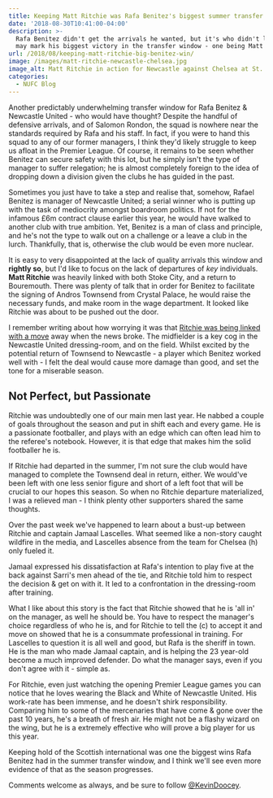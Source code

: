 ```yaml
---
title: Keeping Matt Ritchie was Rafa Benitez's biggest summer transfer victory
date: '2018-08-30T10:41:00-04:00'
description: >-
  Rafa Benitez didn't get the arrivals he wanted, but it's who didn't leave that
  may mark his biggest victory in the transfer window - one being Matt Ritchie.
url: /2018/08/keeping-matt-ritchie-big-benitez-win/
image: /images/matt-ritchie-newcastle-chelsea.jpg
image_alt: Matt Ritchie in action for Newcastle against Chelsea at St. James' Park.
categories:
  - NUFC Blog
---
```

Another predictably underwhelming transfer window for Rafa Benitez & Newcastle United -  who would have thought? Despite the handful of defensive arrivals, and of Salomon Rondon, the squad is nowhere near the standards required by Rafa and his staff. In fact, if you were to hand this squad to any of our former managers, I think they'd likely struggle to keep us afloat in the Premier League. Of course, it remains to be seen whether Benitez can secure safety with this lot, but he simply isn't the type of manager to suffer relegation; he is almost completely foreign to the idea of dropping down a division given the clubs he has guided in the past. 

Sometimes you just have to take a step and realise that, somehow, Rafael Benitez is manager of Newcastle United; a serial winner who is putting up with the task of mediocrity amongst boardroom politics. If not for the infamous £6m contract clause earlier this year, he would have walked to another club with true ambition. Yet, Benitez is a man of class and principle, and he's not the type to walk out on a challenge or a leave a club in the lurch. Thankfully, that is, otherwise the club would be even more nuclear.

It is easy to very disappointed at the lack of quality arrivals this window and **rightly so**, but I'd like to focus on the lack of departures of _key_ individuals. **Matt Ritchie** was heavily linked with both Stoke City, and a return to Bouremouth. There was plenty of talk that in order for Benitez to facilitate the signing of Andros Townsend from Crystal Palace, he would raise the necessary funds, and make room in the wage department. It looked like Ritchie was about to be pushed out the door.

I remember writing about how worrying it was that [Ritchie was being linked with a move](https://www.tynetime.com/2018/06/matt-ritchie-linked-with-newcastle-departure/) away when the news broke. The midfielder is a key cog in the Newcastle United dressing-room, and on the field. Whilst excited by the potential return of Townsend to Newcastle - a player which Benitez worked well with - I felt the deal would cause more damage than good, and set the tone for a miserable season.

## Not Perfect, but Passionate	

Ritchie was undoubtedly one of our main men last year. He nabbed a couple of goals throughout the season and put in shift each and every game. He is a passionate footballer, and plays with an edge which can often lead him to the referee's notebook. However, it is that edge that makes him the solid footballer he is.

If Ritchie had departed in the summer, I'm not sure the club would have managed to complete the Townsend deal in return, either. We would've been left with one less senior figure and short of a left foot that will be crucial to our hopes this season. So when no Ritchie departure materialized, I was a relieved man - I think plenty other supporters shared the same thoughts.

Over the past week we've happened to learn about a bust-up between Ritchie and captain Jamaal Lascelles. What seemed like a non-story caught wildfire in the media, and Lascelles absence from the team for Chelsea (h) only fueled it. 

Jamaal expressed his dissatisfaction at Rafa's intention to play five at the back against Sarri's men ahead of the tie, and Ritchie told him to respect the decision & get on with it. It led to a confrontation in the dressing-room after training. 

What I like about this story is the fact that Ritchie showed that he is 'all in' on the manager, as well he should be. You have to respect the manager's choice regardless of who he is, and for Ritchie to tell the (c) to accept it and move on showed that he is a consummate professional in training. For Lascelles to question it is all well and good, but Rafa is the sheriff in town. He is the man who made Jamaal captain, and is helping the 23 year-old become a much improved defender. Do what the manager says, even if you don't agree with it - simple as.

For Ritchie, even just watching the opening Premier League games you can notice that he loves wearing the Black and White of Newcastle United. His work-rate has been immense, and he doesn't shirk responsibility. Comparing him to some of the mercenaries that have come & gone over the past 10 years, he's a breath of fresh air. He might not be a flashy wizard on the wing, but he is a extremely effective who will prove a big player for us this year.

Keeping hold of the Scottish international was one the biggest wins Rafa Benitez had in the summer transfer window, and I think we'll see even more evidence of that as the season progresses.

Comments welcome as always, and be sure to follow [@KevinDoocey](@KevinDoocey).

